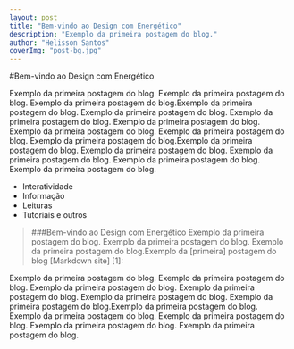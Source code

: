 ```yaml
---
layout: post
title: "Bem-vindo ao Design com Energético"
description: "Exemplo da primeira postagem do blog."
author: "Helisson Santos"
coverImg: "post-bg.jpg"
---
```



#Bem-vindo ao Design com Energético

Exemplo da primeira postagem do blog. Exemplo da primeira postagem do blog. Exemplo da primeira postagem do blog.Exemplo da primeira postagem do blog. Exemplo da primeira postagem do blog. Exemplo da primeira postagem do blog. Exemplo da primeira postagem do blog. Exemplo da primeira postagem do blog. Exemplo da primeira postagem do blog. Exemplo da primeira postagem do blog.Exemplo da primeira postagem do blog. Exemplo da primeira postagem do blog. Exemplo da primeira postagem do blog. Exemplo da primeira postagem do blog. Exemplo da primeira postagem do blog.

- Interatividade
- Informação
- Leituras
- Tutoriais e outros

>###Bem-vindo ao Design com Energético
>Exemplo da primeira postagem do blog. Exemplo da primeira postagem do blog. Exemplo da primeira postagem do blog.Exemplo da [primeira] postagem do blog [Markdown site] [1]: 

Exemplo da primeira postagem do blog. Exemplo da primeira postagem do blog. Exemplo da primeira postagem do blog. Exemplo da primeira postagem do blog. Exemplo da primeira postagem do blog. Exemplo da primeira postagem do blog.Exemplo da primeira postagem do blog. Exemplo da primeira postagem do blog. Exemplo da primeira postagem do blog. Exemplo da primeira postagem do blog. Exemplo da primeira postagem do blog.